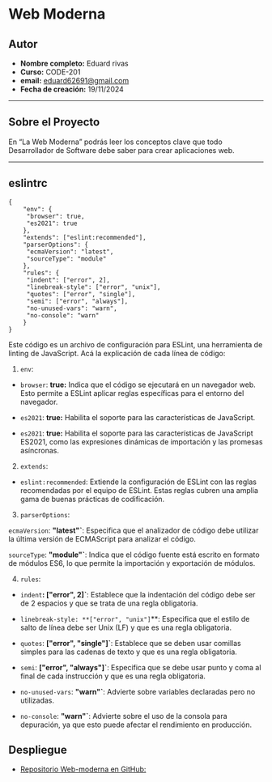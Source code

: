 # Web Moderna

## Autor

- **Nombre completo:** Eduard rivas
- **Curso:** CODE-201
- **email:** eduard62691@gmail.com
- **Fecha de creación:** 19/11/2024

---
## Sobre el Proyecto

En “La Web Moderna” podrás leer los conceptos clave que todo Desarrollador de Software debe saber para crear aplicaciones web.

---
## eslintrc

```
{
    "env": {
     "browser": true,
     "es2021": true
    },
    "extends": ["eslint:recommended"],
    "parserOptions": {
     "ecmaVersion": "latest",
     "sourceType": "module"
    },
    "rules": {
     "indent": ["error", 2],
     "linebreak-style": ["error", "unix"],
     "quotes": ["error", "single"],
     "semi": ["error", "always"],
     "no-unused-vars": "warn",
     "no-console": "warn"
    }
}
```

Este código es un archivo de configuración para ESLint, una herramienta de linting de JavaScript. Acá la explicación de cada línea de código:

1. `env`:

- `browser`: **true:** Indica que el código se ejecutará en un navegador web. Esto permite a ESLint aplicar reglas específicas para el entorno del navegador.

- `es2021`: **true:** Habilita el soporte para las características de JavaScript. 

- `es2021`: **true:** Habilita el soporte para las características de JavaScript ES2021, como las expresiones dinámicas de importación y las promesas asíncronas.

2. `extends`:

- `eslint:recommended`: Extiende la configuración de ESLint con las reglas recomendadas por el equipo de ESLint. Estas reglas cubren una amplia gama de buenas prácticas de codificación.

3. `parserOptions`:

`ecmaVersion`: **"latest"`**: Especifica que el analizador de código debe utilizar la última versión de ECMAScript para analizar el código.

`sourceType`: **"module"`**: Indica que el código fuente está escrito en formato de módulos ES6, lo que permite la importación y exportación de módulos.

4. `rules`:

- `indent`**: ["error", 2]`**: Establece que la indentación del código debe ser de 2 espacios y que se trata de una regla obligatoria.

- `linebreak-style: **["error", "unix"]`**: Especifica que el estilo de salto de línea debe ser Unix (LF) y que es una regla obligatoria.

- `quotes`: **["error", "single"]`**: Establece que se deben usar comillas simples para las cadenas de texto y que es una regla obligatoria.

- `semi`: **["error", "always"]`**: Especifica que se debe usar punto y coma al final de cada instrucción y que es una regla obligatoria.

- `no-unused-vars`: **"warn"`**: Advierte sobre variables declaradas pero no utilizadas.

- `no-console`: **"warn"`**: Advierte sobre el uso de la consola para depuración, ya que esto puede afectar el rendimiento en producción.

## Despliegue

- [Repositorio Web-moderna en GitHub:](eduard-arv.github.io/web-moderna)